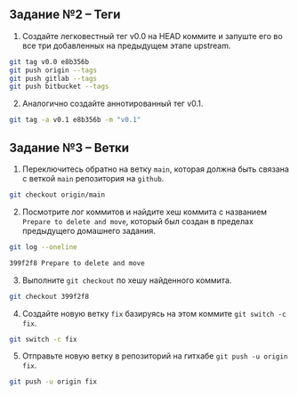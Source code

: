 ## Задание №2 – Теги

1. Создайте легковестный тег v0.0 на HEAD коммите и запуште его во все три добавленных на предыдущем этапе upstream.

```bash
git tag v0.0 e8b356b
git push origin --tags
git push gitlab --tags
git push bitbucket --tags
```

2. Аналогично создайте аннотированный тег v0.1.

```bash
git tag -a v0.1 e8b356b -m "v0.1"
```

## Задание №3 – Ветки

1.  Переключитесь обратно на ветку `main`, которая должна быть связана с веткой `main` репозитория на `github`.

```bash
git checkout origin/main
```

2. Посмотрите лог коммитов и найдите хеш коммита с названием `Prepare to delete and move`, который был создан в пределах предыдущего домашнего задания.

```bash
git log --oneline

399f2f8 Prepare to delete and move
```

3. Выполните `git checkout` по хешу найденного коммита.

```bash
git checkout 399f2f8
```

4. Создайте новую ветку `fix` базируясь на этом коммите `git switch -c fix`.

```bash
git switch -c fix
```

5. Отправьте новую ветку в репозиторий на гитхабе `git push -u origin fix`.

```bash
git push -u origin fix
```